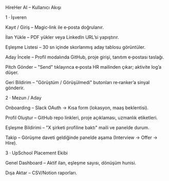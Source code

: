 HireHer AI – Kullanıcı Akışı

1 · İşveren

Kayıt / Giriş – Magic‑link ile e‑posta doğrulanır.

İlan Yükle – PDF yükler veya LinkedIn URL’si yapıştırır.

Eşleşme Listesi – 30 sn içinde skorlanmış aday tablosu görüntüler.

Aday İncele – Profil modalında GitHub, proje girişi, tanıtım e‑postası taslağı.

Pitch Gönder – "Send" tıklayınca e‑posta HR mailinden çıkar; aktivite log’a düşer.

Geri Bildirim – "Görüştüm / Görüşülmedi" butonları re‑ranker’a sinyal gönderir.

2 · Mezun / Aday

Onboarding – Slack OAuth → Kısa form (lokasyon, maaş beklentisi).

Profil Oluştur – GitHub repo linkleri, proje açıklaması, uzmanlık etiketleri.

Eşleşme Bildirimi – "X şirketi profiline baktı" maili ve panelde durum.

Takip – Görüşme daveti geldiğinde panelde aşama (Interview → Offer → Hire).

3 · UpSchool Placement Ekibi

Genel Dashboard – Aktif ilan, eşleşme sayısı, dönüşüm hunisi.

Dışa Aktar – CSV/Notion raporları.